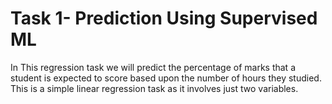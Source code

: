 # Task 1- Prediction Using Supervised ML
In This regression task we will predict the percentage of marks that a student is expected to score based upon the number of hours they studied. This is a simple linear regression task as it involves just two variables.
